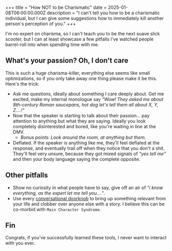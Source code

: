 +++
title = "How NOT to be Charismatic"
date = 2025-01-08T06:00:00.000Z
description = "I can't tell you how to be a charismatic individual, but I can give some suggestions how to immediately kill another person's perception of you."
+++

I'm no expert on charisma, so I can't teach you to be the next suave slick scooter, but I can at least showcase a few pitfalls I've watched people barrel-roll into when spending time with me.

## What's your passion? Oh, I don't care

This is such a huge charisma-killer, everything else seems like small optimizations, so if you only take away one thing please make it be this. Here's the trick:

- Ask me questions, ideally about something I care deeply about. Get me excited, make my internal monologue say _"Wow! They asked me about 8th-century Roman saucepans, hot dog let's tell them all about X, Y, Z....!"_
- Now that the speaker is starting to talk about their passion... pay attention to anything but what they are saying. Ideally you look completely disinterested and bored, like you're waiting in line at the DMV.
  - _Bonus points: Look around the room, at anything but them._
- Deflated. If the speaker is anything like me, they'll feel deflated at the response, and eventually trail off when they notice that you don't a shit. They'll feel very unsure, because they got mixed signals of _"yes tell me"_ and then your body language saying the complete opposite.

## Other pitfalls

- Show no curiosity in what people have to say, give off an air of _"i know everything, as the expert let me tell you...."_.
- Use every [conversational doorknob](https://www.experimental-history.com/p/good-conversations-have-lots-of-doorknobs) to bring up something relevant from your life and clobber over anyone else with a story. I believe this can be co-morbid with `Main Character Syndrome`.

## Fin

Congrats, if you've successfully learned these tools, I never want to interact with you ever.
